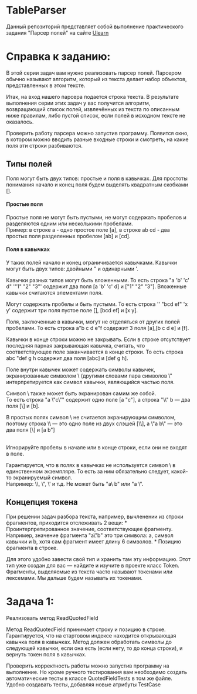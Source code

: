 # TableParser
<p>Данный репозиторий представляет собой выполнение практического задания "Парсер полей" на сайте 
<a href="https://ulearn.me/course/basicprogramming/Praktika_Polya_v_kavychkakh__7a098f71-f436-436f-92ed-287d7b1bca3c">Ulearn</a></p>

# Справка к заданию:
<p>В этой серии задач вам нужно реализовать парсер полей. Парсером обычно называют алгоритм, который из текста делает набор объектов, представленных в этом тексте.</p>
<p>Итак, на вход нашего парсера подается строка текста. В результате выполнения серии этих задач у вас получится алгоритм, возвращающий список полей,
извлечённых из текста по описанным ниже правилам, либо пустой список, если полей в исходном тексте не оказалось.</p>
<p>Проверить работу парсера можно запустив программу. Появится окно, в котором 
можно вводить разные входные строки и смотреть, на какие поля эти строки разбиваются.</p>

  Типы полей
  ---
<p>Поля могут быть двух типов: простые и поля в кавычках. Для простоты понимания начало и конец поля будем выделять квадратным скобками [].</p>

  #### Простые поля
    
<p>Простые поля не могут быть пустыми, не могут содержать пробелов и разделяются одним или несколькими пробелами.
<br>Пример: в строке a - одно простое поле [a], в строке ab cd - два простых поля разделенных пробелом [ab] и [cd].</p>

  #### Поля в кавычках
<p>У таких полей начало и конец ограничивается кавычками. Кавычки могут быть двух типов: двойными " и одинарными '.</p>
<p>Кавычки разных типов могут быть вложенными. То есть строка "a 'b' 'c' d" '"1" "2" "3"' содержит два поля [a 'b' 'c' d] и ["1" "2" "3"]. 
Вложенные кавычки считаются элементами поля.</p>
<p>Могут содержать пробелы и быть пустыми. То есть строка '' "bcd ef" 'x y' содержит три поля пустое поле [], [bcd ef] и [x y].</p>
<p>Поля, заключенные в кавычки, могут не отделяться от других полей пробелами. То есть строка a"b c d e"f содержит 3 поля [a],[b c d e] и [f].</p>
<p>Кавычки в конце строки можно не закрывать. Если в строке отсутствует последняя парная закрывающая кавычка, считать, 
что соответствующее поле заканчивается в конце строки. То есть строка abc "def g h содержит два поля [abc] и [def g h].</p>
<p>Поле внутри кавычек может содержать символы кавычек, экранированные 
символом \ (другими словами пара символов \" интерпретируется как символ кавычки, являющийся частью поля.</p>
<p>Символ \ также может быть экранирован самим же собой. 
<br>То есть строка "a \"c\"" содержит одно поле [a "c"], а строка "\\" b — два поля [\] и [b].</p>
<p>В простых полях символ \ не считается экранирующим символом, поэтому строка \\ — это одно поле из двух слэшей [\\], а \"a b\" — это два поля [\] и [a b"]</p>
<br>Игнорируйте пробелы в начале или в конце строки, если они не входят в поле.
<p>Гарантируется, что в полях в кавычках не используется символ \ в единственном экземпляре. То есть за ним обязательно следует, какой-то экранируемый символ. 
<br>Например: \\, \", \' и т.д. Не может быть "a\ b" или "a \".</p>

  Концепция токена
  ---
<p>При решении задач разбора текста, например, вычленении из строки фрагментов, приходится отслеживать 2 вещи:
* Проинтерпретированное значение, соответствующее фрагменту. Например, значение фрагмента "a\"b" это три символа: 
a, символ кавычки и b, хотя сам фрагмент имеет длину 6 символов.
* Позицию фрагмента в строке. </p>
<p>Для этого удобно завести свой тип и хранить там эту информацию. Этот тип уже создан для вас — найдите и 
изучите в проекте класс Token. Фрагменты, выделяемые из текста часто называют токенами или лексемами. Мы дальше будем называть их токенами.</p>

# Задача 1:
<p>Реализовать метод ReadQuotedField</p>
<p>Метод ReadQuotedField принимает строку и позицию в строке. Гарантируется, что на стартовом индексе находится открывающая кавычка поля в кавычках. Метод должен обработать символы до следующей кавычки, если она есть (если нету, то до конца строки), и вернуть токен поля в кавычках.</p>
<p>Проверить корректность работы можно запустив программу на выполнение. Но кроме ручного тестирования вам необходимо создать автоматические тесты в классе QuotedFieldTests в том же файле. Удобно создавать тесты, добавляя новые атрибуты TestCase</p>

